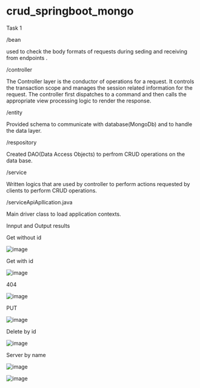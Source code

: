 # crud_springboot_mongo
Task 1

/bean

used to check the body formats of requests during seding and receiving from endpoints .

/controller

The Controller layer is the conductor of operations for a request. It controls the transaction scope and manages the session related information for the request. The controller first dispatches to a command and then calls the appropriate view processing logic to render the response.

/entity

Provided schema to communicate with database(MongoDb) and to handle the data layer.

/respository

Created DAO(Data Access Objects) to perfrom CRUD operations on the data base.

/service

Written logics that are used by controller to perform actions requested by clients to perform CRUD operations.

/serviceApiApllication.java

Main driver class to load application contexts.

Innput and Output results

Get without id

![image](https://user-images.githubusercontent.com/85479401/228587470-669ef1fc-a7c0-4ecc-b828-3128eeffc189.png)

Get with id

![image](https://user-images.githubusercontent.com/85479401/228587515-6eb0f310-f58b-4601-8756-7a881f5cb107.png)

404

![image](https://user-images.githubusercontent.com/85479401/228587565-d9c299c8-75bc-4d77-a309-55a76f4eab45.png)

PUT

![image](https://user-images.githubusercontent.com/85479401/228588687-0458a324-5587-4bb5-ae56-56b23b49b0a9.png)


Delete by id

![image](https://user-images.githubusercontent.com/85479401/228587661-81e61e31-1885-430d-8dcd-6318a81efe1e.png)

Server by name

![image](https://user-images.githubusercontent.com/85479401/228587760-10438bf2-c497-49d7-9fa4-041a271faccc.png)

![image](https://user-images.githubusercontent.com/85479401/228587798-544bde5d-8cfb-4145-893b-59074d00a012.png)



